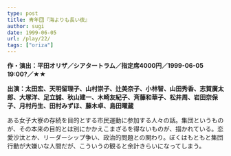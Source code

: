 ```yaml
---
type: post
title: 青年団『海よりも長い夜』
author: sugi
date: 1999-06-05
url: /play/22/
tags: ["oriza"]
---
```

**作・演出：平田オリザ／シアタートラム／指定席4000円／1999-06-05 19:00?／★★**

**出演：太田宏、天明留理子、山村崇子、辻美奈子、小林智、山田秀香、志賀廣太郎、大塚洋、足立誠、秋山建一、木崎友紀子、斉藤和華子、松井周、岩田奈保子、月村丹生、田村みずほ、藤木卓、島田曜蔵**

ある女子大寮の存続を目的とする市民運動に参加する人々の話。集団というものが、その本来の目的とは別にかかえこまざるを得ないものが、描かれている。恋愛沙汰とか、リーダーシップ争い、政治的問題との関わり。ぼくはもともと集団行動が大嫌いな人間だが、こういうの観ると余計きらいになってしまう。

